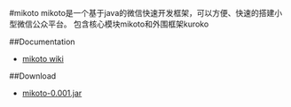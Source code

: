 #mikoto
mikoto是一个基于java的微信快速开发框架，可以方便、快速的搭建小型微信公众平台。
包含核心模块mikoto和外围框架kuroko

##Documentation
- [mikoto wiki](https://github.com/s1025/mikoto/wiki)

##Download
- [mikoto-0.001.jar](http://mikoto.fkxpjj.com/mikoto/mikoto-0.1.jar)